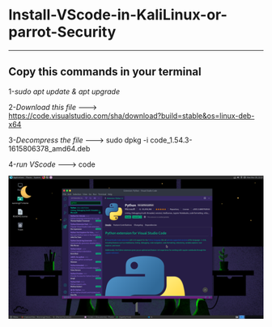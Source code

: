 # Install-VScode-in-KaliLinux-or-parrot-Security
----
Copy this commands in your terminal
----

1-*sudo apt update & apt upgrade*

2-*Download this file* --->    
https://code.visualstudio.com/sha/download?build=stable&os=linux-deb-x64

3-*Decompress the file* --->
sudo dpkg -i code_1.54.3-1615806378_amd64.deb

4-*run VScode* --->
code

![Alt text](https://github.com/Warning17/install-VScode-in-KaliLinux/blob/main/vs%20code.png?raw=true "cyberpunk-theme")


